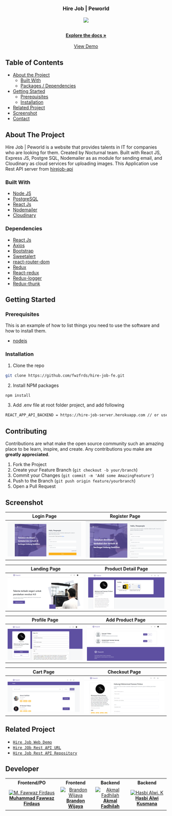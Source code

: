 <br />
<p align="center">

  <h3 align="center">Hire Job | Peworld</h3>
  <p align="center">
    <image align="center" width="100" src='https://res.cloudinary.com/wazcomp/image/upload/v1658495119/Peworld/logo-purple_f6e7sj.png' />
  </p>

  <p align="center">
    <br />
    <a href="https://github.com/fwzfrds/hire-job-fe"><strong>Explore the docs »</strong></a>
    <br />
    <br />
    <a href="https://hirejob-fe-fwzfrds.vercel.app/">View Demo</a>
  </p>
</p>



<!-- TABLE OF CONTENTS -->
## Table of Contents

* [About the Project](#about-the-project)
  * [Built With](#built-with)
  * [Packages / Dependencies](#dependencies)
* [Getting Started](#getting-started)
  * [Prerequisites](#prerequisites)
  * [Installation](#installation)
* [Related Project](#related-project)
* [Screenshot](#screenshot)
* [Contact](#contact)



<!-- ABOUT THE PROJECT -->
## About The Project

Hire Job | Peworld is a website that provides talents in IT for companies who are looking for them. Created by Nocturnal team. Built with React JS, Express JS, Postgre SQL, Nodemailer as as module for sending email, and Cloudinary as cloud services for uploading images.
This Application use Rest API server from [hirejob-api](https://hire-job-server.herokuapp.com)

### Built With

* [Node JS](https://nodejs.org/en/docs/)
* [PostgreSQL](https://www.postgresql.org/)
* [React Js](https://reactjs.org)
* [Nodemailer](https://nodemailer.com/about/)
* [Cloudinary](https://cloudinary.com/)

### Dependencies
- [React Js](https://reactjs.org)
- [Axios](https://www.npmjs.com/package/axios)
- [Bootstrap](https://www.npmjs.com/package/bootstrap)
- [Sweetalert](https://www.npmjs.com/package/sweetalert)
- [react-router-dom](https://www.npmjs.com/package/react-router-dom)
- [Redux](https://www.npmjs.com/package/redux)
- [React-redux](https://www.npmjs.com/package/react-redux)
- [Redux-logger](https://www.npmjs.com/package/redux-logger)
- [Redux-thunk](https://www.npmjs.com/search?q=redux-thunk)

<!-- GETTING STARTED -->
## Getting Started

### Prerequisites

This is an example of how to list things you need to use the software and how to install them.

* [nodejs](https://nodejs.org/en/download/)

### Installation

1. Clone the repo
```sh
git clone https://github.com/fwzfrds/hire-job-fe.git
```
2. Install NPM packages
```sh
npm install
```
3. Add .env file at root folder project, and add following
```sh
REACT_APP_API_BACKEND = https://hire-job-server.herokuapp.com // or use your own

```

<!-- CONTRIBUTING -->
## Contributing

Contributions are what make the open source community such an amazing place to be learn, inspire, and create. Any contributions you make are **greatly appreciated**.

1. Fork the Project
2. Create your Feature Branch (`git checkout -b your/branch`)
3. Commit your Changes (`git commit -m 'Add some AmazingFeature'`)
4. Push to the Branch (`git push origin feature/yourbranch`)
5. Open a Pull Request

<!-- SCREENSHOT -->
## Screenshot
| Login Page | Register Page |
| ------------- | ------------- |
| ![Login](/public/assets/img/screenshot/login.png?raw=true "Login Page") | ![Register](/public/assets/img/screenshot/register.png?raw=true "Register Page")|

| Landing Page  | Product Detail Page |
| ------------- | ------------- |
| ![Landing](/public/assets/img/screenshot/landing-page.png?raw=true "Landing Page") | ![Jobseeker Detail](/public/assets/img/screenshot/jobseeker-detail.png?raw=true "Jobseeker Detail Page") |

| Profile Page | Add Product Page |
| ------------- | ------------- |
| ![Profile](/public/assets/img/screenshot/profile.png?raw=true "Profile Page") | ![Offering](/public/assets/img/screenshot/offering.png?raw=true "Offering Page") |

| Cart Page | Checkout Page |
| ------------- | ------------- |
| ![Home Recruiter](/public/assets/img/screenshot/recruiter-home.png?raw=true "Recruiter Home Page") | ![Hire](/public/assets/img/screenshot/hire.png?raw=true "Hiring Page") |


<!-- RELATED PROJECT -->
## Related Project
* [`Hire Job Web Demo`](https://hirejob-fe.vercel.app/)
* [`Hire JOb Rest API URL`](https://hire-job-server.herokuapp.com)
* [`Hire Job Rest API Repository`](https://github.com/zeronerocode/HireJobServer)

## Developer

<center>
  <table>
    <tr>
      <th>Frontend/PO</th>
      <th>Frontend</th>
      <th>Backend</th>
      <th>Backend</th>
    </tr>
    <tr>
      <td align="center">
        <a href="https://github.com/fwzfrds">
          <img width="150" src="https://avatars.githubusercontent.com/u/85775604?v=4" alt="M. Fawwaz Firdaus"><br/>
          <b>Muhammad Fawwaz Firdaus</b>
        </a>
      </td>
      <td align="center">
        <a href="https://github.com/brndnwjy">
          <img width="150" src="https://avatars.githubusercontent.com/u/68231097?v=4" alt="Brandon Wijaya"><br/>
          <b>Brandon Wijaya</b>
        </a>
      </td>
      <td align="center">
        <a href="https://github.com/zeronerocode">
          <img width="150" src="https://avatars.githubusercontent.com/u/61588546?v=4" alt="Akmal Fadhilah"><br/>
          <b>Akmal Fadhilah</b>
        </a>
      </td>
      <td align="center">
        <a href="https://github.com/hasbialwikusmana">
          <img width="150" src="https://avatars.githubusercontent.com/u/97004294?v=4" alt="Hasbi Alwi. K"><br/>
          <b>Hasbi Alwi Kusmana</b>
        </a>
      </td>
    </tr>
  </table>
</center>